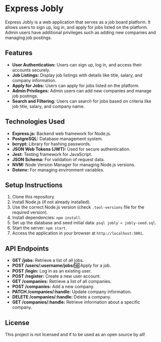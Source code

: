 # Express Jobly

Express Jobly is a web application that serves as a job board platform. It allows users to sign up, log in, and apply for jobs listed on the platform. Admin users have additional privileges such as adding new companies and managing job postings.

## Features

- **User Authentication:** Users can sign up, log in, and access their accounts securely.
- **Job Listings:** Display job listings with details like title, salary, and company information.
- **Apply for Jobs:** Users can apply for jobs listed on the platform.
- **Admin Privileges:** Admin users can add new companies and manage job postings.
- **Search and Filtering:** Users can search for jobs based on criteria like job title, salary, and company name.

## Technologies Used

- **Express.js:** Backend web framework for Node.js.
- **PostgreSQL:** Database management system.
- **bcrypt:** Library for hashing passwords.
- **JSON Web Tokens (JWT):** Used for secure authentication.
- **Jest:** Testing framework for JavaScript.
- **JSON Schema:** For validation of request data.
- **NVM:** Node Version Manager for managing Node.js versions.
- **Dotenv:** For managing environment variables.

## Setup Instructions

1. Clone this repository.
2. Install Node.js (if not already installed).
3. Use the correct Node.js version (check `.tool-versions` file for the required version).
4. Install dependencies: `npm install`.
5. Set up the database and seed initial data: `psql jobly < jobly-seed.sql`.
6. Start the server: `npm start`.
7. Access the application in your browser at `http://localhost:3001`.

## API Endpoints

- **GET /jobs:** Retrieve a list of all jobs.
- **POST /users/:username/jobs/:id:** Apply for a job.
- **POST /login:** Log in as an existing user.
- **POST /register:** Create a new user account.
- **GET /companies:** Retrieve a list of all companies.
- **POST /companies:** Add a new company.
- **PATCH /companies/:handle:** Update company information.
- **DELETE /companies/:handle:** Delete a company.
- **GET /companies/:handle:** Retrieve information about a specific company.


## License

This project is not licensed and if to be used as an open source by all!
